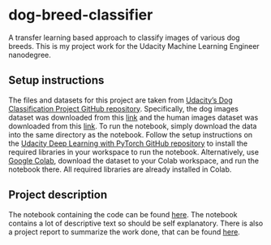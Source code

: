 # dog-breed-classifier
A transfer learning based approach to classify images of various dog breeds. This is my project work for the Udacity Machine Learning Engineer nanodegree.

## Setup instructions
The files and datasets for this project are taken from [Udacity’s Dog Classification Project
GitHub repository](https://github.com/udacity/deep-learning-v2-pytorch/tree/master/project-dog-classification). Specifically, the dog images dataset was downloaded from this [link](https://s3-us-west-1.amazonaws.com/udacity-aind/dog-project/dogImages.zip) and the human images dataset was downloaded from this [link](http://vis-www.cs.umass.edu/lfw/lfw.tgz). To run the notebook, simply download the data into the same directory as the notebook. Follow the setup instructions on the [Udacity Deep Learning with PyTorch GitHub repository](https://github.com/udacity/deep-learning-v2-pytorch) to install the required libraries in your workspace to run the notebook. Alternatively, use [Google Colab](https://colab.research.google.com/), download the dataset to your Colab workspace, and run the notebook there. All required libraries are already installed in Colab.

## Project description
The notebook containing the code can be found [here](./dog_app.ipynb). The notebook contains a lot of descriptive text so should be self explanatory. There is also a project report to summarize the work done, that can be found [here](./Report.pdf).
